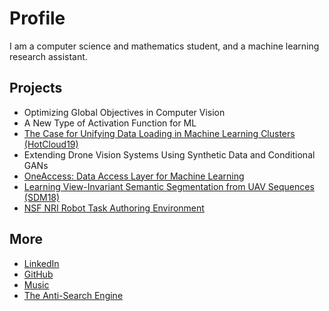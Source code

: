 # Profile
I am a computer science and mathematics student, and a machine learning research assistant. 

## Projects
* Optimizing Global Objectives in Computer Vision
* A New Type of Activation Function for ML
* [The Case for Unifying Data Loading in Machine Learning Clusters (HotCloud19)](./hotcloud19.pdf)
* Extending Drone Vision Systems Using Synthetic Data and Conditional GANs
* [OneAccess: Data Access Layer for Machine Learning](https://github.com/abhay-venkatesh/one_access/blob/master/one_access.pdf)
* [Learning View-Invariant Semantic Segmentation from UAV Sequences (SDM18)](https://github.com/abhay-venkatesh/invariant-net/blob/master/learning-view-invariant.pdf)
* [NSF NRI Robot Task Authoring Environment](./nsf-nri.md)

## More
* [LinkedIn](https://linkedin.com/in/abhayvenkatesh)
* [GitHub](https://github.com/abhay-venkatesh)
* [Music](https://www.last.fm/user/abhayvenkatesh)
* [The Anti-Search Engine](./anti-search-engine.md)
